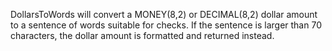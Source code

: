DollarsToWords will convert a MONEY(8,2) or DECIMAL(8,2) dollar amount to a sentence of words suitable for checks.
If the sentence is larger than 70 characters, the dollar amount is formatted and returned instead.
